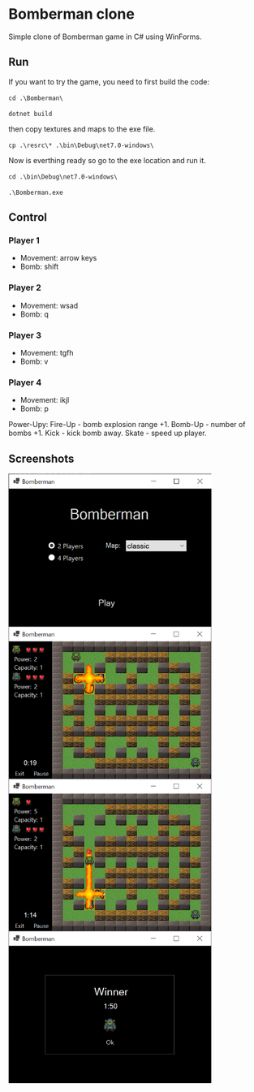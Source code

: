 <style>
img { width: 400px; display: block; }
</style>

# Bomberman clone

Simple clone of Bomberman game in C# using WinForms.

## Run

If you want to try the game, you need to first build the code: 

`cd .\Bomberman\`

`dotnet build`

then copy textures and maps to the exe file.

`cp .\resrc\* .\bin\Debug\net7.0-windows\`

Now is everthing ready so go to the exe location and run it.

`cd .\bin\Debug\net7.0-windows\`

`.\Bomberman.exe`

## Control

### Player 1
 - Movement: arrow keys
 - Bomb: shift

### Player 2
 - Movement: wsad
 - Bomb: q

### Player 3
 - Movement: tgfh
 - Bomb: v

### Player 4
 - Movement: ikjl
 - Bomb: p

Power-Upy:
Fire-Up - bomb explosion range +1.
Bomb-Up - number of bombs +1.
Kick - kick bomb away.
Skate - speed up player.

## Screenshots

![menu pane screenshot](screenshots/menu.png)
![explosion screenshot](screenshots/explosion.png)
![player damage screenshot](screenshots/damage.png)
![winner pane screenshot](screenshots/winner.png)

